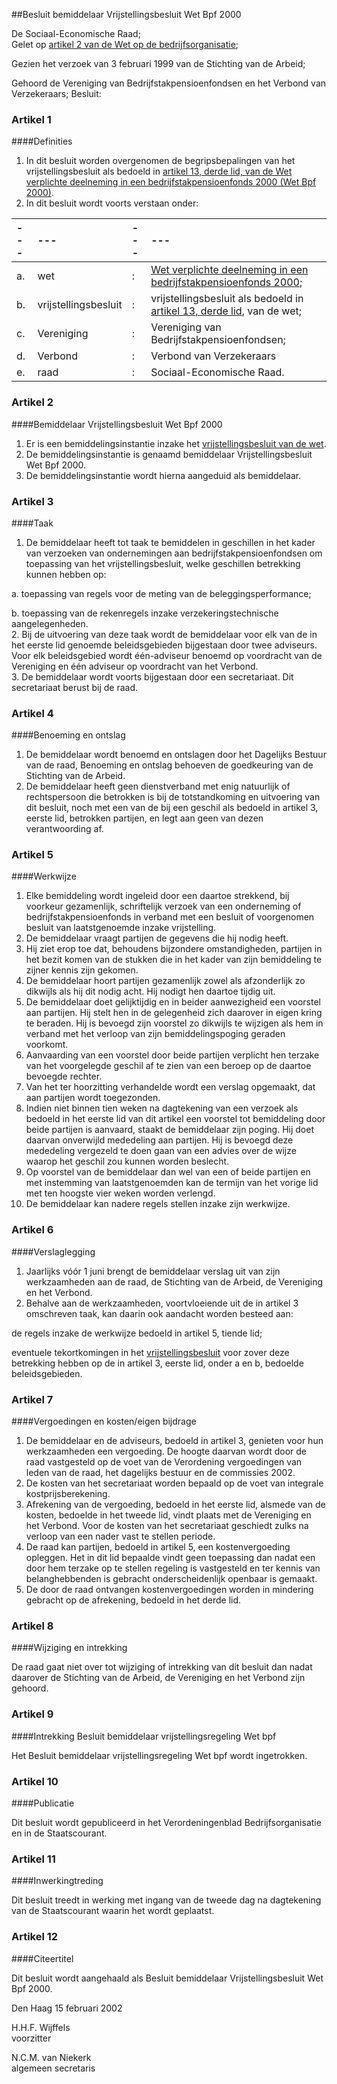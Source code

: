 <meta http-equiv='Content-Type' content='text/html; charset=utf-8' />

##Besluit bemiddelaar Vrijstellingsbesluit Wet Bpf 2000

De Sociaal-Economische Raad;  
Gelet op [artikel 2 van de Wet op de bedrijfsorganisatie](../../../../../../../../wet/wet/op/de/bedrijfsorganisatie/BWBR0002058/README.md);

Gezien het verzoek van 3 februari 1999 van de Stichting van de Arbeid;

Gehoord de Vereniging van Bedrijfstakpensioenfondsen en het Verbond van Verzekeraars;
Besluit:    

### Artikel  1  

####Definities

1.  In dit besluit worden overgenomen de begripsbepalingen van het vrijstellingsbesluit als bedoeld in [artikel 13, derde lid, van de Wet verplichte deelneming in een bedrijfstakpensioenfonds 2000 (Wet Bpf 2000)](../../../../../../../../wet/wet/verplichte/deelneming/in/een/bedrijfstakpensioenfonds/2000/BWBR0012092/README.md).   
2.  In dit besluit wordt voorts verstaan onder:  

| --- | --- | --- | --- |
|:---|:---|:---|:---|
| a.  | wet  | :  | [Wet verplichte deelneming in een bedrijfstakpensioenfonds 2000](../../../../../../../../wet/wet/verplichte/deelneming/in/een/bedrijfstakpensioenfonds/2000/BWBR0012092/README.md);  |
| b.  | vrijstellingsbesluit  | :  | vrijstellingsbesluit als bedoeld in [artikel 13, derde lid](../../../../../../../../wet/wet/verplichte/deelneming/in/een/bedrijfstakpensioenfonds/2000/BWBR0012092/README.md), van de wet;  |
| c.  | Vereniging  | :  | Vereniging van Bedrijfstakpensioenfondsen;  |
| d.  | Verbond  | :  | Verbond van Verzekeraars  |
| e.  | raad  | :  | Sociaal-Economische Raad.  |

### Artikel  2  

####Bemiddelaar Vrijstellingsbesluit Wet Bpf 2000

1.  Er is een bemiddelingsinstantie inzake het [vrijstellingsbesluit van de wet](../../../../../../../../wet/wet/verplichte/deelneming/in/een/bedrijfstakpensioenfonds/2000/BWBR0012092/README.md).   
2.  De bemiddelingsinstantie is genaamd bemiddelaar Vrijstellingsbesluit Wet Bpf 2000.   
3.  De bemiddelingsinstantie wordt hierna aangeduid als bemiddelaar.   

### Artikel  3  

####Taak

1.  De bemiddelaar heeft tot taak te bemiddelen in geschillen in het kader van verzoeken van ondernemingen aan bedrijfstakpensioenfondsen om toepassing van het vrijstellingsbesluit, welke geschillen betrekking kunnen hebben op: 

a. toepassing van regels voor de meting van de beleggingsperformance;  

b. toepassing van de rekenregels inzake verzekeringstechnische aangelegenheden.     
2.  Bij de uitvoering van deze taak wordt de bemiddelaar voor elk van de in het eerste lid genoemde beleidsgebieden bijgestaan door twee adviseurs. Voor elk beleidsgebied wordt één-adviseur benoemd op voordracht van de Vereniging en één adviseur op voordracht van het Verbond.   
3.  De bemiddelaar wordt voorts bijgestaan door een secretariaat. Dit secretariaat berust bij de raad.   

### Artikel  4  

####Benoeming en ontslag

1.  De bemiddelaar wordt benoemd en ontslagen door het Dagelijks Bestuur van de raad, Benoeming en ontslag behoeven de goedkeuring van de Stichting van de Arbeid.   
2.  De bemiddelaar heeft geen dienstverband met enig natuurlijk of rechtspersoon die betrokken is bij de totstandkoming en uitvoering van dit besluit, noch met een van de bij een geschil als bedoeld in artikel 3, eerste lid, betrokken partijen, en legt aan geen van dezen verantwoording af.   

### Artikel  5  

####Werkwijze

1.  Elke bemiddeling wordt ingeleid door een daartoe strekkend, bij voorkeur gezamenlijk, schriftelijk verzoek van een onderneming of bedrijfstakpensioenfonds in verband met een besluit of voorgenomen besluit van laatstgenoemde inzake vrijstelling.   
2.  De bemiddelaar vraagt partijen de gegevens die hij nodig heeft.   
3.  Hij ziet erop toe dat, behoudens bijzondere omstandigheden, partijen in het bezit komen van de stukken die in het kader van zijn bemiddeling te zijner kennis zijn gekomen.   
4.  De bemiddelaar hoort partijen gezamenlijk zowel als afzonderlijk zo dikwijls als hij dit nodig acht. Hij nodigt hen daartoe tijdig uit.   
5.  De bemiddelaar doet gelijktijdig en in beider aanwezigheid een voorstel aan partijen. Hij stelt hen in de gelegenheid zich daarover in eigen kring te beraden. Hij is bevoegd zijn voorstel zo dikwijls te wijzigen als hem in verband met het verloop van zijn bemiddelingspoging geraden voorkomt.   
6.  Aanvaarding van een voorstel door beide partijen verplicht hen terzake van het voorgelegde geschil af te zien van een beroep op de daartoe bevoegde rechter.   
7.  Van het ter hoorzitting verhandelde wordt een verslag opgemaakt, dat aan partijen wordt toegezonden.   
8.  Indien niet binnen tien weken na dagtekening van een verzoek als bedoeld in het eerste lid van dit artikel een voorstel tot bemiddeling door beide partijen is aanvaard, staakt de bemiddelaar zijn poging. Hij doet daarvan onverwijld mededeling aan partijen. Hij is bevoegd deze mededeling vergezeld te doen gaan van een advies over de wijze waarop het geschil zou kunnen worden beslecht.   
9.  Op voorstel van de bemiddelaar dan wel van een of beide partijen en met instemming van laatstgenoemden kan de termijn van het vorige lid met ten hoogste vier weken worden verlengd.   
10.  De bemiddelaar kan nadere regels stellen inzake zijn werkwijze.   

### Artikel  6  

####Verslaglegging

1.  Jaarlijks vóór 1 juni brengt de bemiddelaar verslag uit van zijn werkzaamheden aan de raad, de Stichting van de Arbeid, de Vereniging en het Verbond.   
2.  Behalve aan de werkzaamheden, voortvloeiende uit de in artikel 3 omschreven taak, kan daarin ook aandacht worden besteed aan: 

de regels inzake de werkwijze bedoeld in artikel 5, tiende lid;  

eventuele tekortkomingen in het [vrijstellingsbesluit](../../../../../../../../wet/wet/verplichte/deelneming/in/een/bedrijfstakpensioenfonds/2000/BWBR0012092/README.md) voor zover deze betrekking hebben op de in artikel 3, eerste lid, onder a en b, bedoelde beleidsgebieden.     

### Artikel  7  

####Vergoedingen en kosten/eigen bijdrage

1.  De bemiddelaar en de adviseurs, bedoeld in artikel 3, genieten voor hun werkzaamheden een vergoeding. De hoogte daarvan wordt door de raad vastgesteld op de voet van de Verordening vergoedingen van leden van de raad, het dagelijks bestuur en de commissies 2002.   
2.  De kosten van het secretariaat worden bepaald op de voet van integrale kostprijsberekening.   
3.  Afrekening van de vergoeding, bedoeld in het eerste lid, alsmede van de kosten, bedoelde in het tweede lid, vindt plaats met de Vereniging en het Verbond. Voor de kosten van het secretariaat geschiedt zulks na verloop van een nader vast te stellen periode.   
4.  De raad kan partijen, bedoeld in artikel 5, een kostenvergoeding opleggen. Het in dit lid bepaalde vindt geen toepassing dan nadat een door hem terzake op te stellen regeling is vastgesteld en ter kennis van belanghebbenden is gebracht onderscheidenlijk openbaar is gemaakt.   
5.  De door de raad ontvangen kostenvergoedingen worden in mindering gebracht op de afrekening, bedoeld in het derde lid.   

### Artikel  8  

####Wijziging en intrekking

De raad gaat niet over tot wijziging of intrekking van dit besluit dan nadat daarover de Stichting van de Arbeid, de Vereniging en het Verbond zijn gehoord.  

### Artikel  9  

####Intrekking Besluit bemiddelaar vrijstellingsregeling Wet bpf

Het Besluit bemiddelaar vrijstellingsregeling Wet bpf wordt ingetrokken.  

### Artikel  10  

####Publicatie

Dit besluit wordt gepubliceerd in het Verordeningenblad Bedrijfsorganisatie en in de Staatscourant.  

### Artikel  11  

####Inwerkingtreding

Dit besluit treedt in werking met ingang van de tweede dag na dagtekening van de Staatscourant waarin het wordt geplaatst.  

### Artikel  12  

####Citeertitel

Dit besluit wordt aangehaald als Besluit bemiddelaar Vrijstellingsbesluit Wet Bpf 2000.  

Den Haag 
15 februari 2002    

H.H.F. Wijffels  
voorzitter  

N.C.M. van Niekerk  
algemeen secretaris     

